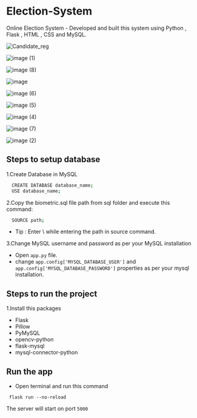 # Election-System
Online Election System - Developed  and built this system using Python , Flask , HTML , CSS and MySQL. 

![Candidate_reg](https://user-images.githubusercontent.com/73604763/186624023-8e904a24-354b-4801-96ee-66c9ccf45963.png)

![image (1)](https://user-images.githubusercontent.com/73604763/186626386-08f725dd-c575-478b-a56c-8750e7452d66.png)

![image (8)](https://user-images.githubusercontent.com/73604763/186628717-be1c86b9-fdac-4ac8-8f6b-4d008c2de098.png)

![image](https://user-images.githubusercontent.com/73604763/186626134-da86f37f-f356-466a-8d70-22f1f682c6c6.png)

![image (6)](https://user-images.githubusercontent.com/73604763/186627821-401de6c2-118d-4e1a-9b6c-aa73710ee9d0.png)

![image (5)](https://user-images.githubusercontent.com/73604763/186627830-590bb386-6e4e-4e80-9745-c859a5541595.png)

![image (4)](https://user-images.githubusercontent.com/73604763/186627838-8c59ef10-7c2c-4b7b-ab39-7117fd1a65f4.png)

![image (7)](https://user-images.githubusercontent.com/73604763/186628240-ee3aba8c-027f-4d69-9318-287bfb36b4b7.png)

![image (2)](https://user-images.githubusercontent.com/73604763/186627265-cab7cfb6-60d6-449a-b7b8-349713f22ca3.png)





 

## Steps to setup database  

1.Create Database in MySQL

```bash
  CREATE DATABASE database_name;
  USE database_name;
```

2.Copy the biometric.sql file path from sql folder and execute this command:

```bash
  SOURCE path;
```
- Tip : Enter \ while entering the path in source command.

3.Change MySQL username and password as per your MySQL installation

- Open `app.py` file.
- change `app.config['MYSQL_DATABASE_USER']` and `app.config['MYSQL_DATABASE_PASSWORD']`  properties as per your mysql installation.

## Steps to run the project

1.Install this packages  
- Flask                  
- Pillow                 
- PyMySQL                
- opencv-python
- flask-mysql
- mysql-connector-python

## Run the app

- Open terminal and run this command 
```
 flask run --no-reload
```
The server will start on port `5000`



   
    

